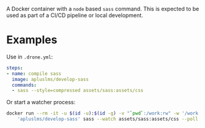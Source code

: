 A Docker container with a `node` based `sass` command.
This is expected to be used as part of a CI/CD pipeline or local development.

# Examples

Use in `.drone.yml`:

```yaml
steps:
- name: compile sass
  image: apluslms/develop-sass
  commands:
  - sass --style=compressed assets/sass:assets/css
```

Or start a watcher process:

```bash
docker run --rm -it -u $(id -u):$(id -g) -v "`pwd`:/work:rw" -w '/work' \
    'apluslms/develop-sass' sass --watch assets/sass:assets/css --poll
```
